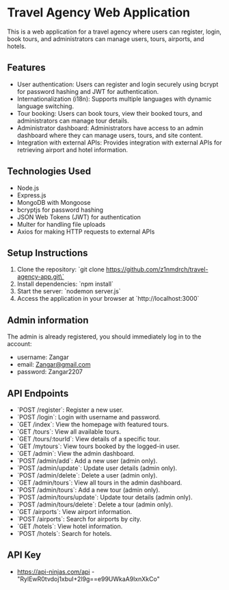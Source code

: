 # Travel Agency Web Application

This is a web application for a travel agency where users can register, login, book tours, and administrators can manage users, tours, airports, and hotels.

## Features

- User authentication: Users can register and login securely using bcrypt for password hashing and JWT for authentication.
- Internationalization (i18n): Supports multiple languages with dynamic language switching.
- Tour booking: Users can book tours, view their booked tours, and administrators can manage tour details.
- Administrator dashboard: Administrators have access to an admin dashboard where they can manage users, tours, and site content.
- Integration with external APIs: Provides integration with external APIs for retrieving airport and hotel information.

## Technologies Used

- Node.js
- Express.js
- MongoDB with Mongoose
- bcryptjs for password hashing
- JSON Web Tokens (JWT) for authentication
- Multer for handling file uploads
- Axios for making HTTP requests to external APIs

## Setup Instructions

1. Clone the repository: \`git clone https://github.com/z1nmdrch/travel-agency-app.git\`
2. Install dependencies: \`npm install\`
3. Start the server: \`nodemon server.js\`
5. Access the application in your browser at \`http://localhost:3000\`

## Admin information

The admin is already registered, you should immediately log in to the account:

- username: Zangar
- email: Zangar@gmail.com
- password: Zangar2207

## API Endpoints

- \`POST /register\`: Register a new user.
- \`POST /login\`: Login with username and password.
- \`GET /index\`: View the homepage with featured tours.
- \`GET /tours\`: View all available tours.
- \`GET /tours/:tourId\`: View details of a specific tour.
- \`GET /mytours\`: View tours booked by the logged-in user.
- \`GET /admin\`: View the admin dashboard.
- \`POST /admin/add\`: Add a new user (admin only).
- \`POST /admin/update\`: Update user details (admin only).
- \`POST /admin/delete\`: Delete a user (admin only).
- \`GET /admin/tours\`: View all tours in the admin dashboard.
- \`POST /admin/tours\`: Add a new tour (admin only).
- \`POST /admin/tours/update\`: Update tour details (admin only).
- \`POST /admin/tours/delete\`: Delete a tour (admin only).
- \`GET /airports\`: View airport information.
- \`POST /airports\`: Search for airports by city.
- \`GET /hotels\`: View hotel information.
- \`POST /hotels\`: Search for hotels.

## API Key 
- https://api-ninjas.com/api - "RylEwR0tvdoj1xbuI+2l9g==e99UWkaA9lxnXkCo"
